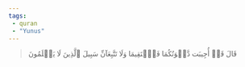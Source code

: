 ```yaml
---
tags: 
 - quran 
 - "Yunus"
---
```


> قَالَ قَدۡ أُجِيبَت دَّعۡوَتُكُمَا فَٱسۡتَقِيمَا وَلَا تَتَّبِعَآنِّ سَبِيلَ ٱلَّذِينَ لَا يَعۡلَمُونَ
